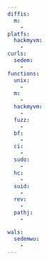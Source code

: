 ```yaml
---
diffis:
  m:
    -
platfs:
  hackmyvm:
    -
curls:
  sedem:
    -
functions:
  unix:
    -
  m:
    -
  hackmyvm:
    -
  fuzz:
    -
  bf:
    -
  ci:
    -
  sudo:
    -
  hc:
    -
  suid:
    -
  rev:
    -
  pathj:
    -

wals:
  sedemwu:
    -
---
```

